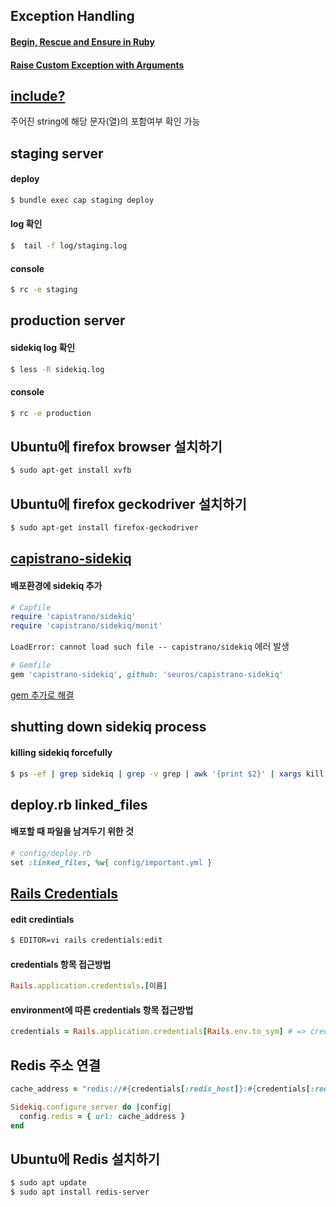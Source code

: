 ## Exception Handling
#### [Begin, Rescue and Ensure in Ruby](https://stackoverflow.com/questions/2191632/begin-rescue-and-ensure-in-ruby)
#### [Raise Custom Exception with Arguments](https://stackoverflow.com/questions/11636874/raise-custom-exception-with-arguments)

## [include?](https://apidock.com/ruby/String/include%3F)
주어진 string에 해당 문자(열)의 포함여부 확인 가능

## staging server
#### deploy
```bash
$ bundle exec cap staging deploy
```
#### log 확인
```bash
$  tail -f log/staging.log
 ```
#### console
```bash
$ rc -e staging
```

## production server
#### sidekiq log 확인
```bash
$ less -R sidekiq.log
```
#### console
```bash
$ rc -e production
```

## Ubuntu에 firefox browser 설치하기
```bash
$ sudo apt-get install xvfb
```

## Ubuntu에 firefox geckodriver 설치하기
```bash
$ sudo apt-get install firefox-geckodriver
```

## [capistrano-sidekiq](https://github.com/seuros/capistrano-sidekiq)
#### 배포환경에 sidekiq 추가
```ruby
# Capfile
require 'capistrano/sidekiq'
require 'capistrano/sidekiq/monit'
```
`LoadError: cannot load such file -- capistrano/sidekiq` 에러 발생
```ruby
# Gemfile
gem 'capistrano-sidekiq', github: 'seuros/capistrano-sidekiq'
```
[gem 추가로 해결](https://stackoverflow.com/questions/23240086/cap-deployment-is-failing-with-loaderror-cannot-load-such-file-sidekiq-capi)

## shutting down sidekiq process
#### killing sidekiq forcefully
```bash
$ ps -ef | grep sidekiq | grep -v grep | awk '{print $2}' | xargs kill -9
```

## deploy.rb linked_files
#### 배포할 때 파일을 남겨두기 위한 것
```ruby
# config/deploy.rb
set :linked_files, %w{ config/important.yml }
```

## [Rails Credentials](https://www.engineyard.com/blog/rails-encrypted-credentials-on-rails-5.2)
#### edit credintials
```bash
$ EDITOR=vi rails credentials:edit
```
#### credentials 항목 접근방법
```ruby
Rails.application.credentials.[이름]
```
#### environment에 따른 credentials 항목 접근방법
```ruby
credentials = Rails.application.credentials[Rails.env.to_sym] # => credentials[:something]
```

## Redis 주소 연결
```ruby
cache_address = "redis://#{credentials[:redis_host]}:#{credentials[:redis_port]}/0/sidekiq"

Sidekiq.configure_server do |config|
  config.redis = { url: cache_address }
end
```

## Ubuntu에 Redis 설치하기
```bash
$ sudo apt update
$ sudo apt install redis-server
```
